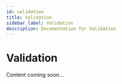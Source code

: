 ```yaml
---
id: validation
title: Validation
sidebar_label: Validation
description: Documentation for Validation
---
```


# Validation

Content coming soon...
